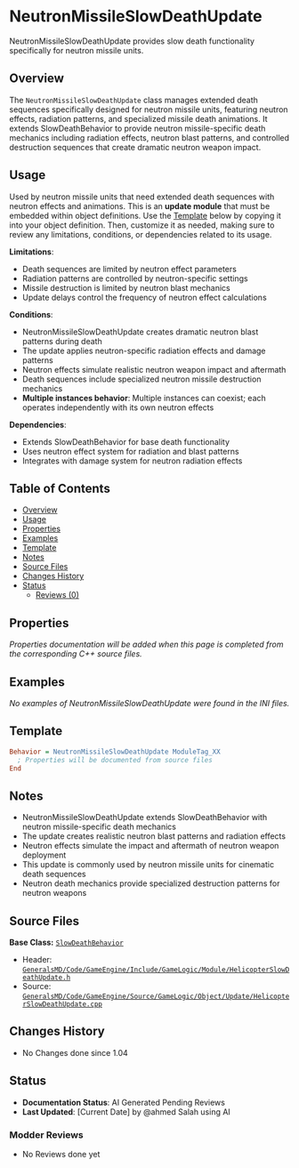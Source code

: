 # NeutronMissileSlowDeathUpdate

NeutronMissileSlowDeathUpdate provides slow death functionality specifically for neutron missile units.

## Overview

The `NeutronMissileSlowDeathUpdate` class manages extended death sequences specifically designed for neutron missile units, featuring neutron effects, radiation patterns, and specialized missile death animations. It extends SlowDeathBehavior to provide neutron missile-specific death mechanics including radiation effects, neutron blast patterns, and controlled destruction sequences that create dramatic neutron weapon impact.

## Usage

Used by neutron missile units that need extended death sequences with neutron effects and animations. This is an **update module** that must be embedded within object definitions. Use the [Template](#template) below by copying it into your object definition. Then, customize it as needed, making sure to review any limitations, conditions, or dependencies related to its usage.

**Limitations**:
- Death sequences are limited by neutron effect parameters
- Radiation patterns are controlled by neutron-specific settings
- Missile destruction is limited by neutron blast mechanics
- Update delays control the frequency of neutron effect calculations

**Conditions**:
- NeutronMissileSlowDeathUpdate creates dramatic neutron blast patterns during death
- The update applies neutron-specific radiation effects and damage patterns
- Neutron effects simulate realistic neutron weapon impact and aftermath
- Death sequences include specialized neutron missile destruction mechanics
- **Multiple instances behavior**: Multiple instances can coexist; each operates independently with its own neutron effects

**Dependencies**:
- Extends SlowDeathBehavior for base death functionality
- Uses neutron effect system for radiation and blast patterns
- Integrates with damage system for neutron radiation effects

## Table of Contents

- [Overview](#overview)
- [Usage](#usage)
- [Properties](#properties)
- [Examples](#examples)
- [Template](#template)
- [Notes](#notes)
- [Source Files](#source-files)
- [Changes History](#changes-history)
- [Status](#status)
  - [Reviews (0)](#modder-reviews)

## Properties

*Properties documentation will be added when this page is completed from the corresponding C++ source files.*

## Examples

*No examples of NeutronMissileSlowDeathUpdate were found in the INI files.*

## Template

```ini
Behavior = NeutronMissileSlowDeathUpdate ModuleTag_XX
  ; Properties will be documented from source files
End
```

## Notes

- NeutronMissileSlowDeathUpdate extends SlowDeathBehavior with neutron missile-specific death mechanics
- The update creates realistic neutron blast patterns and radiation effects
- Neutron effects simulate the impact and aftermath of neutron weapon deployment
- This update is commonly used by neutron missile units for cinematic death sequences
- Neutron death mechanics provide specialized destruction patterns for neutron weapons

## Source Files

**Base Class:** [`SlowDeathBehavior`](../../GeneralsMD/Code/GameEngine/Include/GameLogic/Module/SlowDeathBehavior.h)

- Header: [`GeneralsMD/Code/GameEngine/Include/GameLogic/Module/HelicopterSlowDeathUpdate.h`](../../GeneralsMD/Code/GameEngine/Include/GameLogic/Module/HelicopterSlowDeathUpdate.h)
- Source: [`GeneralsMD/Code/GameEngine/Source/GameLogic/Object/Update/HelicopterSlowDeathUpdate.cpp`](../../GeneralsMD/Code/GameEngine/Source/GameLogic/Object/Update/HelicopterSlowDeathUpdate.cpp)

## Changes History

- No Changes done since 1.04

## Status

- **Documentation Status**: AI Generated Pending Reviews 
- **Last Updated**: [Current Date] by @ahmed Salah using AI

### Modder Reviews 
- No Reviews done yet